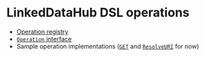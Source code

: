 # LinkedDataHub DSL operations

* [Operation registry](src/registry.py)
* [`Operation` interface](src/operation.py)
* Sample operation implementations ([`GET`](src/operations/get.py) and [`ResolveURI`](src/operations/resolve_uri.py) for now)
